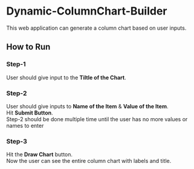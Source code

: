 # Dynamic-ColumnChart-Builder
This web application can generate a column chart based on user inputs.

## How to Run
### Step-1
User should give input to the <b> Tiltle of the Chart</b>.<br>
### Step-2
  User should give inputs to <b> Name of the Item</b> & <b>Value of the Item</b>.<br>
  Hit <b>Submit Button</b>.<br>
  Step-2 should be done multiple time until the user has no more values or names to enter
### Step-3
  Hit the <b>Draw Chart</b> button.<br>
  Now the user can see the entire column chart with labels and title.<br>
